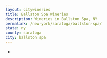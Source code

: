 ```yaml
---
layout: citywineries
title: Ballston Spa Wineries
description: Wineries in Ballston Spa, NY
permalink: /new-york/saratoga/ballston-spa/
state: ny
county: saratoga
city: ballston spa
---
```

-
